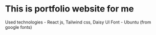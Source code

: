 # This is portfolio website for me

Used technologies - React js, Tailwind css, Daisy UI
Font - Ubuntu (from google fonts)